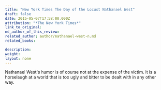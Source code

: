 ```yaml
---
title: "New York Times The Day of the Locust Nathanael West"
draft: false
date: 2015-05-07T17:58:00.000Z
attribution: "*The New York Times*"
link_to_original:
nd_author_of_this_review:
related_author: author/nathanael-west-n.md
related_books:

description:
weight:
layout: none
---
```

Nathanael West's humor is of course not at the expense of the victim. It is a horselaugh at a world that is too ugly and bitter to be dealt with in any other way.

